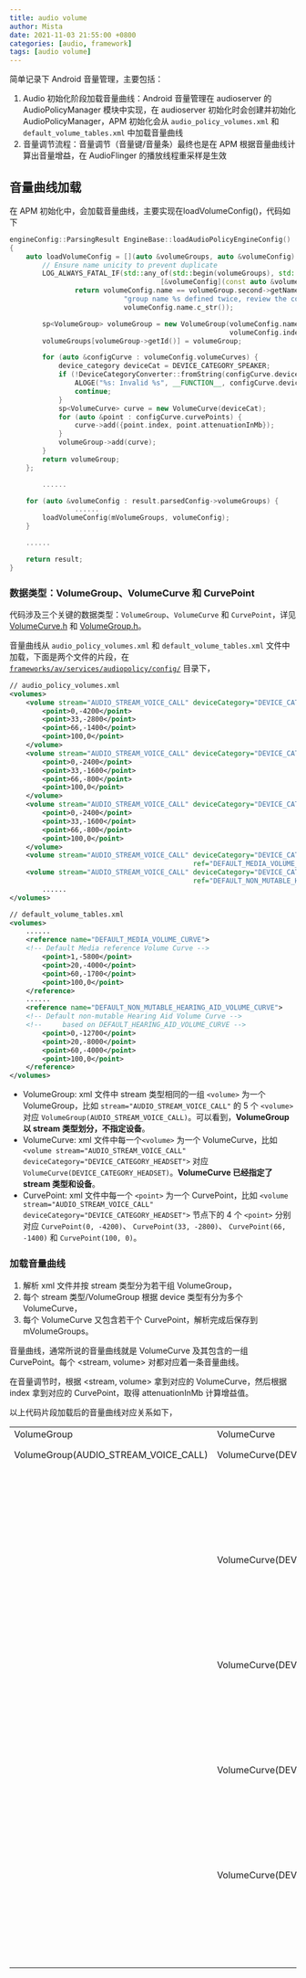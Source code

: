 ```yaml
---
title: audio volume
author: Mista
date: 2021-11-03 21:55:00 +0800
categories: [audio, framework]
tags: [audio volume]
---
```


简单记录下 Android 音量管理，主要包括：

1. Audio 初始化阶段加载音量曲线：Android 音量管理在 audioserver 的 AudioPolicyManager 模块中实现，在 audioserver 初始化时会创建并初始化 AudioPolicyManager，APM 初始化会从 `audio_policy_volumes.xml` 和 `default_volume_tables.xml` 中加载音量曲线
2. 音量调节流程：音量调节（音量键/音量条）最终也是在 APM 根据音量曲线计算出音量增益，在 AudioFlinger 的播放线程重采样是生效



## 音量曲线加载

在 APM 初始化中，会加载音量曲线，主要实现在loadVolumeConfig()，代码如下

```C++
engineConfig::ParsingResult EngineBase::loadAudioPolicyEngineConfig()
{
    auto loadVolumeConfig = [](auto &volumeGroups, auto &volumeConfig) {
        // Ensure name unicity to prevent duplicate
        LOG_ALWAYS_FATAL_IF(std::any_of(std::begin(volumeGroups), std::end(volumeGroups),
                                     [&volumeConfig](const auto &volumeGroup) {
                return volumeConfig.name == volumeGroup.second->getName(); }),
                            "group name %s defined twice, review the configuration",
                            volumeConfig.name.c_str());

        sp<VolumeGroup> volumeGroup = new VolumeGroup(volumeConfig.name, volumeConfig.indexMin,
                                                      volumeConfig.indexMax);
        volumeGroups[volumeGroup->getId()] = volumeGroup;

        for (auto &configCurve : volumeConfig.volumeCurves) {
            device_category deviceCat = DEVICE_CATEGORY_SPEAKER;
            if (!DeviceCategoryConverter::fromString(configCurve.deviceCategory, deviceCat)) {
                ALOGE("%s: Invalid %s", __FUNCTION__, configCurve.deviceCategory.c_str());
                continue;
            }
            sp<VolumeCurve> curve = new VolumeCurve(deviceCat);
            for (auto &point : configCurve.curvePoints) {
                curve->add({point.index, point.attenuationInMb});
            }
            volumeGroup->add(curve);
        }
        return volumeGroup;
    };

		......

    for (auto &volumeConfig : result.parsedConfig->volumeGroups) {
				......
        loadVolumeConfig(mVolumeGroups, volumeConfig);
    }

    ......

    return result;
}
```

### 数据类型：VolumeGroup、VolumeCurve 和 CurvePoint

代码涉及三个关键的数据类型：`VolumeGroup`、`VolumeCurve` 和 `CurvePoint`，详见 [VolumeCurve.h](https://cs.android.com/android/platform/superproject/+/master:frameworks/av/services/audiopolicy/engine/common/include/VolumeCurve.h) 和 [VolumeGroup.h](https://cs.android.com/android/platform/superproject/+/master:frameworks/av/services/audiopolicy/engine/common/include/VolumeGroup.h)。

音量曲线从 `audio_policy_volumes.xml` 和 `default_volume_tables.xml` 文件中加载，下面是两个文件的片段，在 [`frameworks/av/services/audiopolicy/config/`](https://cs.android.com/android/platform/superproject/+/master:frameworks/av/services/audiopolicy/config/) 目录下，

```xml
// audio_policy_volumes.xml
<volumes>
    <volume stream="AUDIO_STREAM_VOICE_CALL" deviceCategory="DEVICE_CATEGORY_HEADSET">
        <point>0,-4200</point>
        <point>33,-2800</point>
        <point>66,-1400</point>
        <point>100,0</point>
    </volume>
    <volume stream="AUDIO_STREAM_VOICE_CALL" deviceCategory="DEVICE_CATEGORY_SPEAKER">
        <point>0,-2400</point>
        <point>33,-1600</point>
        <point>66,-800</point>
        <point>100,0</point>
    </volume>
    <volume stream="AUDIO_STREAM_VOICE_CALL" deviceCategory="DEVICE_CATEGORY_EARPIECE">
        <point>0,-2400</point>
        <point>33,-1600</point>
        <point>66,-800</point>
        <point>100,0</point>
    </volume>
    <volume stream="AUDIO_STREAM_VOICE_CALL" deviceCategory="DEVICE_CATEGORY_EXT_MEDIA"
                                             ref="DEFAULT_MEDIA_VOLUME_CURVE"/>
    <volume stream="AUDIO_STREAM_VOICE_CALL" deviceCategory="DEVICE_CATEGORY_HEARING_AID"
                                             ref="DEFAULT_NON_MUTABLE_HEARING_AID_VOLUME_CURVE"/>
		......
</volumes>

// default_volume_tables.xml
<volumes>
  	......
    <reference name="DEFAULT_MEDIA_VOLUME_CURVE">
    <!-- Default Media reference Volume Curve -->
        <point>1,-5800</point>
        <point>20,-4000</point>
        <point>60,-1700</point>
        <point>100,0</point>
    </reference>
  	......
  	<reference name="DEFAULT_NON_MUTABLE_HEARING_AID_VOLUME_CURVE">
    <!-- Default non-mutable Hearing Aid Volume Curve -->
    <!--     based on DEFAULT_HEARING_AID_VOLUME_CURVE -->
        <point>0,-12700</point>
        <point>20,-8000</point>
        <point>60,-4000</point>
        <point>100,0</point>
    </reference>
</volumes>
```

* VolumeGroup: xml 文件中 stream 类型相同的一组 `<volume>` 为一个 VolumeGroup，比如 `stream="AUDIO_STREAM_VOICE_CALL"` 的 5 个 `<volume>` 对应 `VolumeGroup(AUDIO_STREAM_VOICE_CALL)`。可以看到，**VolumeGroup 以 stream 类型划分，不指定设备**。
* VolumeCurve: xml 文件中每一个`<volume>` 为一个 VolumeCurve，比如 `<volume stream="AUDIO_STREAM_VOICE_CALL" deviceCategory="DEVICE_CATEGORY_HEADSET">` 对应 `VolumeCurve(DEVICE_CATEGORY_HEADSET)`。**VolumeCurve 已经指定了 stream 类型和设备**。
* CurvePoint: xml 文件中每一个 `<point>` 为一个 CurvePoint，比如 `<volume stream="AUDIO_STREAM_VOICE_CALL" deviceCategory="DEVICE_CATEGORY_HEADSET">`  节点下的 4 个 `<point>` 分别对应 `CurvePoint(0, -4200)`、 `CurvePoint(33, -2800)`、 `CurvePoint(66, -1400)` 和 `CurvePoint(100, 0)`。

### 加载音量曲线

1. 解析 xml 文件并按 stream 类型分为若干组 VolumeGroup，
2. 每个 stream 类型/VolumeGroup 根据 device 类型有分为多个 VolumeCurve，
3. 每个 VolumeCurve 又包含若干个 CurvePoint，解析完成后保存到 mVolumeGroups。

音量曲线，通常所说的音量曲线就是 VolumeCurve 及其包含的一组 CurvePoint。每个 <stream, volume> 对都对应着一条音量曲线。

在音量调节时，根据 <stream, volume> 拿到对应的 VolumeCurve，然后根据 index 拿到对应的 CurvePoint，取得 attenuationInMb 计算增益值。

以上代码片段加载后的音量曲线对应关系如下，

<table>
   <tr>
      <td>VolumeGroup</td>
      <td>VolumeCurve</td>
      <td>CurvePoint</td>
   </tr>
   <tr>
      <td>VolumeGroup(AUDIO_STREAM_VOICE_CALL)</td>
      <td>VolumeCurve(DEVICE_CATEGORY_HEADSET)</td>
      <td>CurvePoint(0, -4200)</td>
   </tr>
   <tr>
      <td></td>
      <td></td>
      <td>CurvePoint(33, -2800)</td>
   </tr>
   <tr>
      <td></td>
      <td></td>
      <td>CurvePoint(66, -1400)</td>
   </tr>
   <tr>
      <td></td>
      <td></td>
      <td>CurvePoint(100, 0)</td>
   </tr>
   <tr>
      <td></td>
      <td>VolumeCurve(DEVICE_CATEGORY_SPEAKER)</td>
      <td>CurvePoint(0, -2400)</td>
   </tr>
   <tr>
      <td></td>
      <td></td>
      <td>CurvePoint(33, -1600)</td>
   </tr>
   <tr>
      <td></td>
      <td></td>
      <td>CurvePoint(66, -800)</td>
   </tr>
   <tr>
      <td></td>
      <td></td>
      <td>CurvePoint(100, 0)</td>
   </tr>
   <tr>
      <td></td>
      <td>VolumeCurve(DEVICE_CATEGORY_EARPIECE)</td>
      <td>CurvePoint(0, -2400)</td>
   </tr>
   <tr>
      <td></td>
      <td></td>
      <td>CurvePoint(33, -1600)</td>
   </tr>
   <tr>
      <td></td>
      <td></td>
      <td>CurvePoint(66, -800)</td>
   </tr>
   <tr>
      <td></td>
      <td></td>
      <td>CurvePoint(100, 0)</td>
   </tr>
   <tr>
      <td></td>
      <td>VolumeCurve(DEVICE_CATEGORY_EXT_MEDIA)</td>
      <td>CurvePoint(0, -5800)</td>
   </tr>
   <tr>
      <td></td>
      <td></td>
      <td>CurvePoint(20, -4000)</td>
   </tr>
   <tr>
      <td></td>
      <td></td>
      <td>CurvePoint(60, -1700)</td>
   </tr>
   <tr>
      <td></td>
      <td></td>
      <td>CurvePoint(100, 0)</td>
   </tr>
   <tr>
      <td></td>
      <td>VolumeCurve(DEVICE_CATEGORY_HEARING_AID)</td>
      <td>CurvePoint(0, -12700)</td>
   </tr>
   <tr>
      <td></td>
      <td></td>
      <td>CurvePoint(20, -8000)</td>
   </tr>
   <tr>
      <td></td>
      <td></td>
      <td>CurvePoint(60, -4000)</td>
   </tr>
   <tr>
      <td></td>
      <td></td>
      <td>CurvePoint(100, 0)</td>
   </tr>
</table>
